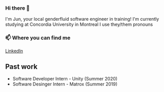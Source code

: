 ### Hi there 👋

I'm Jun, your local genderfluid software engineer in training! I'm currently studying at Concordia University in Montreal
I use they/them pronouns

### 📫 Where you can find me

[LinkedIn](https://www.linkedin.com/in/arejayelle)

## Past work
- Software Developer Intern - Unity (Summer 2020)
- Software Desinger Intern  - Matrox (Summer 2019)

<!--
**arejayelle/arejayelle** is a ✨ _special_ ✨ repository because its `README.md` (this file) appears on your GitHub profile.

Here are some ideas to get you started:

- 🔭 I’m currently working on ...
- 🌱 I’m currently learning ...
- 👯 I’m looking to collaborate on ...
- 🤔 I’m looking for help with ...
- 💬 Ask me about ...
- 📫 How to reach me: ...
- 😄 Pronouns: ...
- ⚡ Fun fact: ...
-->
